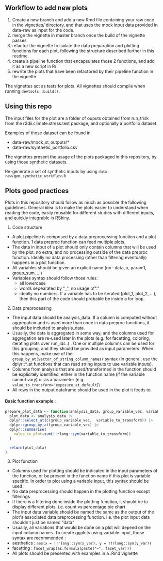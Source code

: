 ## Workflow to add new plots 

1. Create a new branch and add a new Rmd file containing your raw coce in the vignettes/ directory, and that uses the mock input data provided in data-raw as input for the code.
2. merge the vignette in master branch once the build of the vignette passes
3. refactor the vignette to isolate the data preparation and plotting functions for each plot, following the structure described further in this readme.
4. create a pipeline function that encapsulates those 2 functions, and add it as a new script in R/
5. rewrite the plots that have been refactored by their pipeline function in the vignette 

The vignettes act as tests for plots. All vignettes should compile when running `devtools::build()`.

## Using this repo

The input files for the plot are a folder of ouputs obtained from run_trisk from the r2dii.climate.stress.test package, and optionally a portfolio dataset.

Examples of those dataset can be found in 
- data-raw/mock_st_outputs/*
- data-raw/synthetic_portfolio.csv

The vignettes present the usage of the plots packaged in this repository, by using those synthetic datasets.

Re-generate a set of synthetic inputs by using `data-raw/gen_synthetic_workflow.R`


## Plots good practices

Plots in this repository should follow as much as possible the following guidelines. General idea is to make the plots easier to understand when reading the code, easily reusable for different studies with different inputs, and quickly integrable in RShiny.

1.  Code structure

-   A plot pipeline is composed by a data preprocessing function and a plot function. 1 data preproc function can feed multiple plots.
-   The data in input of a plot should only contain columns that will be used by the plot. no extra, and no processing outside of the data preproc function. Ideally no data processing (other than filtering eventually) happens in a plot function.
-   All variables should be given an explicit name (no : data, x, param1, group_sum, ...)
-   Variables syntax should follow those rules:
    -   all lowercase
    -   words sepearated by "\_", no usage of"."
    -   ideally no numbers. If a variable has to be iterated (plot_1, plot_2, ...), then this part of the code should probable be inside a for loop.

2.  Data preprocessing

-   The input data should be analysis_data. If a column is computed without aggregation and is used more than once in data preproc functions, it should be included to analysis_data.
-   Usually, the data is aggregated in some way, and the columns used for aggregation are re-used later in the plots (e.g. for facetting, coloring, iterating plots over run_ids..) . One or multiple columns can be used for this grouping, and they should be provided as input parameters. When this happens, make use of the `group_by_at(vector_of_string_column_names)` syntax (in general, use the dplyr::\*\_at functions that can read string inputs to use variable inputs).
-   Columns from analysis that are used/transformed in the function should be explicitely identified, either in the function name (if the variable cannot vary) or as a parameter (e.g. `value_to_transform="exposure_at_default`)\
-   All rows in the output dataframe should be used in the plot it feeds to.

#### Basic function example :

``` r
prepare_plot_data <- function(analysis_data, group_variable_vec, variable_to_transform){
  plot_data <- analysis_data |>
  dplyr::select_at(c(group_variable_vec,  variable_to_transform)) |>
  dplyr::group_by_at(group_variable_vec) |>
  dplyr::summarise(
    value_to_plot=sum(!!rlang::sym(variable_to_transform))
  )
  
  return(plot_data)
}
```

3.  Plot function

-   Columns used for plotting should be indicated in the input parameters of the function, or be present in the function name if this plot is variable specific. In order to plot using a variable input, this syntax should be used :
-   No data preprocessing should happen in the plotting function except filterings
-   If there is a filtering done inside the plotting function, it should be to display different plots. i.e. count vs percentage pie chart
-   The input data variable should be named the same as the output of the plot's associated data preprocessing function. i.e. the plot input data shouldn't just be named "data"
-   Usually, all variations that would be done on a plot will depend on the input column names. To create ggplots using variable input, those syntax are recommended :
-   aesthetics : `aes(x = !!rlang::sym(x_var), y = !!rlang::sym(y_var))`
-   facetting : `facet_wrap(as.formula(paste("~", facet_var)))`
-   All plots should be presented with examples in a .Rmd vignette
